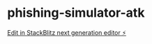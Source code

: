 # phishing-simulator-atk

[Edit in StackBlitz next generation editor ⚡️](https://stackblitz.com/~/github.com/dakarboit/phishing-simulator-atk)